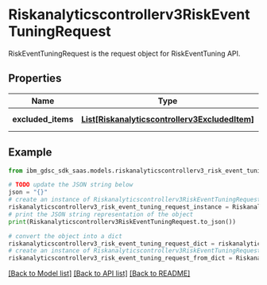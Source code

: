 # Riskanalyticscontrollerv3RiskEventTuningRequest

RiskEventTuningRequest is the request object for RiskEventTuning API.

## Properties

Name | Type | Description | Notes
------------ | ------------- | ------------- | -------------
**excluded_items** | [**List[Riskanalyticscontrollerv3ExcludedItem]**](Riskanalyticscontrollerv3ExcludedItem.md) | Excluded items array. | [optional] 

## Example

```python
from ibm_gdsc_sdk_saas.models.riskanalyticscontrollerv3_risk_event_tuning_request import Riskanalyticscontrollerv3RiskEventTuningRequest

# TODO update the JSON string below
json = "{}"
# create an instance of Riskanalyticscontrollerv3RiskEventTuningRequest from a JSON string
riskanalyticscontrollerv3_risk_event_tuning_request_instance = Riskanalyticscontrollerv3RiskEventTuningRequest.from_json(json)
# print the JSON string representation of the object
print(Riskanalyticscontrollerv3RiskEventTuningRequest.to_json())

# convert the object into a dict
riskanalyticscontrollerv3_risk_event_tuning_request_dict = riskanalyticscontrollerv3_risk_event_tuning_request_instance.to_dict()
# create an instance of Riskanalyticscontrollerv3RiskEventTuningRequest from a dict
riskanalyticscontrollerv3_risk_event_tuning_request_from_dict = Riskanalyticscontrollerv3RiskEventTuningRequest.from_dict(riskanalyticscontrollerv3_risk_event_tuning_request_dict)
```
[[Back to Model list]](../README.md#documentation-for-models) [[Back to API list]](../README.md#documentation-for-api-endpoints) [[Back to README]](../README.md)


